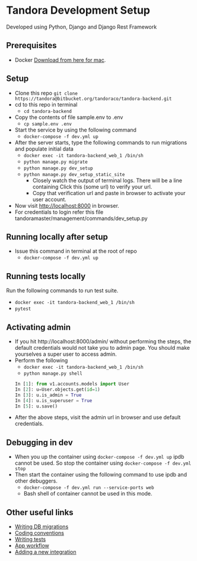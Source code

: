 # Tandora Development Setup

Developed using Python, Django and Django Rest Framework

## Prerequisites

- Docker [Download from here for mac](https://download.docker.com/mac/stable/Docker.dmg).

## Setup

- Clone this repo
    `git clone https://tandora@bitbucket.org/tandoraco/tandora-backend.git`
- cd to this repo in terminal
    - `cd tandora-backend`
- Copy the contents of file sample.env to .env
    - `cp sample.env .env`
- Start the service by using the following command
    - `docker-compose -f dev.yml up`
- After the server starts, type the following commands to run migrations and populate initial data
    - `docker exec -it tandora-backend_web_1 /bin/sh`
    - `python manage.py migrate`
    - `python manage.py dev_setup`
    - `python manage.py dev_setup_static_site`
        - Closely watch the output of terminal logs. There will be a line containing Click this (some url) to verify your url.
        - Copy that verification url and paste in browser to activate your user account.
- Now visit [http://localhost:8000](http://localhost:8000) in browser.
- For credentials to login refer this file tandoramaster/management/commands/dev_setup.py


## Running locally after setup
- Issue this command in terminal at the root of repo
    - `docker-compose -f dev.yml up`

## Running tests locally

Run the following commands to run test suite.
- `docker exec -it tandora-backend_web_1 /bin/sh`
- `pytest`

## Activating admin
-  If you hit http://localhost:8000/admin/ without performing the steps, the default credentials would not take you
to admin page. You should make yourselves a super user to access admin.
- Perform the following
    - `docker exec -it tandora-backend_web_1 /bin/sh`
    - `python manage.py shell`
    ```python
    In [1]: from v1.accounts.models import User
    In [2]: u=User.objects.get(id=1)
    In [3]: u.is_admin = True
    In [4]: u.is_superuser = True
    In [5]: u.save()
    ```
- After the above steps, visit the admin url in browser and use default credentials.

## Debugging in dev

- When you up the container using `docker-compose -f dev.yml up` ipdb cannot be used. So stop the container using `docker-compose -f dev.yml stop`
- Then start the container using the following command to use ipdb and other debuggers.
    - `docker-compose -f dev.yml run --service-ports web`
    - Bash shell of container cannot be used in this mode.

## Other useful links

- [Writing DB migrations](https://bitbucket.org/tandoraco/tandora-backend/wiki/DB%20migrations)
- [Coding conventions](https://bitbucket.org/tandoraco/tandora-backend/wiki/Coding%20conventions)
- [Writing tests](https://bitbucket.org/tandoraco/tandora-backend/wiki/Writing%20tests)
- [App workflow](https://bitbucket.org/tandoraco/tandora-backend/wiki/Workflow%20of%20app)
- [Adding a new integration](https://bitbucket.org/tandoraco/tandora-backend/wiki/New%20Integration%20Guidelines)
